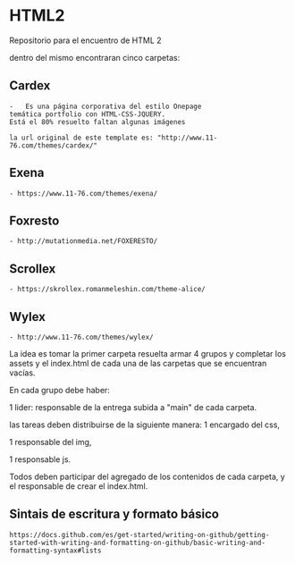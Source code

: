 # HTML2

Repositorio para el encuentro de HTML 2

dentro del mismo encontraran cinco carpetas:

## Cardex

    -   Es una página corporativa del estilo Onepage
    temática portfolio con HTML-CSS-JQUERY.
    Está el 80% resuelto faltan algunas imágenes

    la url original de este template es: "http://www.11-76.com/themes/cardex/"

## Exena

    - https://www.11-76.com/themes/exena/

## Foxresto

    - http://mutationmedia.net/FOXERESTO/

## Scrollex

    - https://skrollex.romanmeleshin.com/theme-alice/

## Wylex

    - http://www.11-76.com/themes/wylex/

La idea es tomar la primer carpeta resuelta armar 4 grupos y completar los assets y el index.html de cada una de las carpetas que se encuentran vacías.

En cada grupo debe haber:

1 lider: responsable de la entrega subida a "main" de cada carpeta.

las tareas deben distribuirse de la siguiente manera:
1 encargado del css,

1 responsable del img,

1 responsable js.

Todos deben participar del agregado de los contenidos de cada carpeta, y el responsable de crear el index.html.

## Sintais de escritura y formato básico

    https://docs.github.com/es/get-started/writing-on-github/getting-started-with-writing-and-formatting-on-github/basic-writing-and-formatting-syntax#lists
